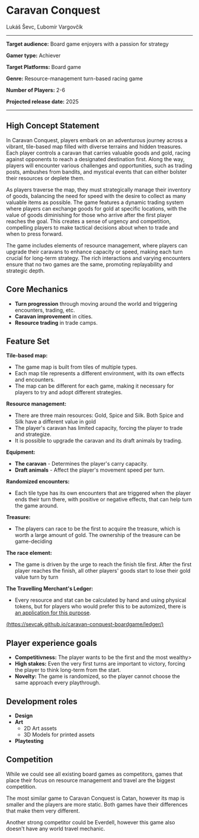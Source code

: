 # Caravan Conquest

Lukáš Ševc, Ľubomír Vargovčík

---

**Target audience:** Board game enjoyers with a passion for strategy

**Gamer type:** Achiever

**Target Platforms:** Board game

**Genre:** Resource-management turn-based racing game

**Number of Players:** 2-6

**Projected release date:** 2025

---

## High Concept Statement

In Caravan Conquest, players embark on an adventurous journey across a vibrant,
tile-based map filled with diverse terrains and hidden treasures. Each player
controls a caravan that carries valuable goods and gold, racing against opponents
to reach a designated destination first. Along the way, players will encounter
various challenges and opportunities, such as trading posts, ambushes from bandits,
and mystical events that can either bolster their resources or deplete them.

As players traverse the map, they must strategically manage their inventory of goods,
balancing the need for speed with the desire to collect as many valuable items
as possible. The game features a dynamic trading system where players can exchange
goods for gold at specific locations, with the value of goods diminishing for those
who arrive after the first player reaches the goal. This creates a sense of
urgency and competition, compelling players to make tactical decisions about when
to trade and when to press forward.

The game includes elements of resource management, where players can upgrade their
caravans to enhance capacity or speed, making each turn crucial for long-term
strategy. The rich interactions and varying encounters ensure that no two games
are the same, promoting replayability and strategic depth.

## Core Mechanics

* **Turn progression** through moving around the world and triggering encounters,
                       trading, etc.
* **Caravan improvement** in cities.
* **Resource trading** in trade camps.

## Feature Set

**Tile-based map:**

* The game map is built from tiles of multiple types.
* Each map tile represents a different environment, with its own effects and encounters.
* The map can be different for each game, making it necessary for players to try
  and adopt different strategies.

**Resource management:**

* There are three main resources: Gold, Spice and Silk. Both Spice and Silk have
  a different value in gold
* The player's caravan has limited capacity, forcing the player to trade and strategize.
* It is possible to upgrade the caravan and its draft animals by trading.

**Equipment:**

* **The caravan** - Determines the player's carry capacity.
* **Draft animals** - Affect the player's movement speed per turn.

**Randomized encounters:**

* Each tile type has its own encounters that are triggered when the player ends their
  turn there, with positive or negative effects, that can help turn the game around.

**Treasure:**

* The players can race to be the first to acquire the treasure, which is worth
  a large amount of gold. The ownership of the treasure can be game-deciding

**The race element:**

* The game is driven by the urge to reach the finish tile first. After the first
  player reaches the finish, all other players' goods start to lose their gold value
  turn by turn

**The Travelling Merchant's Ledger:**

* Every resource and stat can be calculated by hand and using physical tokens,
  but for players who would prefer this to be automized, there is [an application
  for this purpose](https://sevcak.github.io/caravan-conquest-boardgame/ledger/).

[(https://sevcak.github.io/caravan-conquest-boardgame/ledger/)](https://sevcak.github.io/caravan-conquest-boardgame/ledger/)

## Player experience goals

* **Competitivness:** The player wants to be the first and the most wealthy>
* **High stakes:** Even the very first turns are important to victory, forcing
                   the player to think long-term from the start.
* **Novelty:** The game is randomized, so the player cannot choose the same approach
               every playthrough.

## Development roles

* **Design**
* **Art**
  * 2D Art assets
  * 3D Models for printed assets
* **Playtesting**

## Competition

While we could see all existing board games as competitors, games that place their
focus on resource management and travel are the biggest competition.

The most similar game to Caravan Conquest is Catan, however its map is smaller
and the players are more static. Both games have their differences that make them
very different.

Another strong competitor could be Everdell, however this game also doesn't have
any world travel mechanic.
